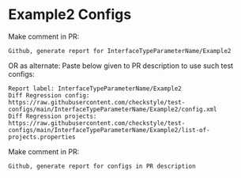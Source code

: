 # Example2 Configs
Make comment in PR:
```
Github, generate report for InterfaceTypeParameterName/Example2
```
OR as alternate:
Paste below given to PR description to use such test configs:
```
Report label: InterfaceTypeParameterName/Example2
Diff Regression config: https://raw.githubusercontent.com/checkstyle/test-configs/main/InterfaceTypeParameterName/Example2/config.xml
Diff Regression projects: https://raw.githubusercontent.com/checkstyle/test-configs/main/InterfaceTypeParameterName/Example2/list-of-projects.properties
```
Make comment in PR:
```
Github, generate report for configs in PR description
```
